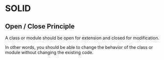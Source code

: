 

# SOLID


## Open / Close Principle


A class or module should be open for extension and closed for modification.

In other words, you should be able to change the behavior of the class or module without changing the existing code.
